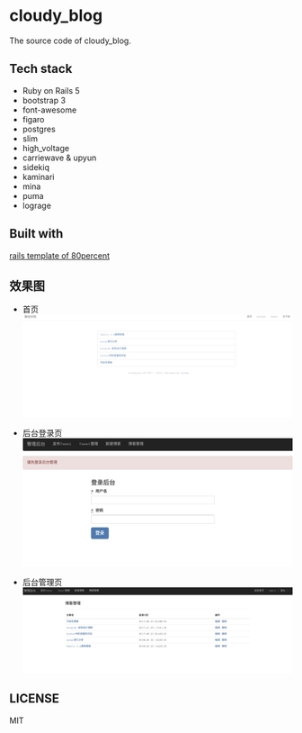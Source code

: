 # cloudy_blog
The source code of cloudy_blog. 

## Tech stack

* Ruby on Rails 5
* bootstrap 3
* font-awesome
* figaro
* postgres
* slim
* high_voltage
* carriewave & upyun
* sidekiq
* kaminari
* mina
* puma
* lograge

## Built with

[rails template of 80percent](https://github.com/80percent/rails-template)

## 效果图

* 首页
![dashboard](https://github.com/Yaoxin/cloudy_blog/blob/master/images/%E9%A6%96%E9%A1%B5.png)

* 后台登录页
![login](https://github.com/Yaoxin/cloudy_blog/blob/master/images/%E5%90%8E%E5%8F%B0%E7%99%BB%E5%BD%95%E9%A1%B5.png)
* 后台管理页
![manage](https://github.com/Yaoxin/cloudy_blog/blob/master/images/%E5%90%8E%E5%8F%B0%E7%AE%A1%E7%90%86%E9%A1%B5.png)

## LICENSE
MIT
